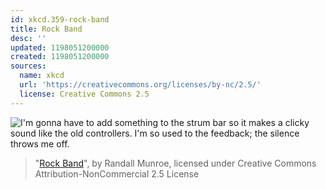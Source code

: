 ```yaml
---
id: xkcd.359-rock-band
title: Rock Band
desc: ''
updated: 1198051200000
created: 1198051200000
sources:
  name: xkcd
  url: 'https://creativecommons.org/licenses/by-nc/2.5/'
  license: Creative Commons 2.5
---
```

![I'm gonna have to add something to the strum bar so it makes a clicky sound like the old controllers.  I'm so used to the feedback; the silence throws me off.](https://imgs.xkcd.com/comics/rock_band.png)
> "[Rock Band](https://xkcd.com/359/)", by Randall Munroe, licensed under Creative Commons Attribution-NonCommercial 2.5 License
